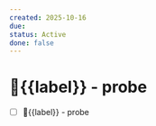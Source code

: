 ```yaml
---
created: 2025-10-16
due: 
status: Active
done: false
---
```


# 📌{{label}} - probe

- [ ] 📌{{label}} - probe
